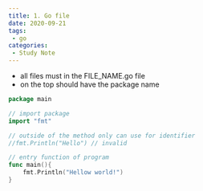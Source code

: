 ```yaml
---
title: 1. Go file
date: 2020-09-21
tags:
 - go
categories:
 - Study Note
---
```



- all files must in the FILE_NAME.go file
- on the top should have the package name



```go
package main

// import package
import "fmt"

// outside of the method only can use for identifier
//fmt.Println("Hello") // invalid

// entry function of program
func main(){
    fmt.Println("Hellow world!")
}
```

